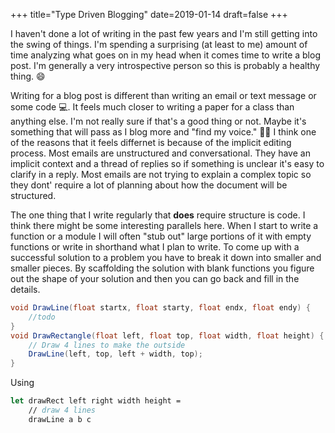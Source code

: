 +++
title="Type Driven Blogging"
date=2019-01-14
draft=false
+++

I haven't done a lot of writing in the past few years and I'm still getting into the swing of things.  I'm spending a surprising (at least to me) amount of time analyzing what goes on in my head when it comes time to write a blog post.  I'm generally a very introspective person so this is probably a healthy thing. 😄

<!-- more -->

Writing for a blog post is different than writing an email or text message or some code 💻.  It feels much closer to writing a paper for a class than anything else.  I'm not really sure if that's a good thing or not.  Maybe it's something that will pass as I blog more and "find my voice." 🤷‍♂️  I think one of the reasons that it feels differnet is because of the implicit editing process.  Most emails are unstructured and conversational.  They have an implicit context and a thread of replies so if something is unclear it's easy to clarify in a reply.  Most emails are not trying to explain a complex topic so they dont' require a lot of planning about how the document will be structured.

The one thing that I write regularly that **does** require structure is code.  I think there might be some interesting parallels here.  When I start to write a function or a module I will often "stub out" large portions of it with empty functions or write in shorthand what I plan to write.  To come up with a successful solution to a problem you have to break it down into smaller and smaller pieces.  By scaffolding the solution with blank functions you figure out the shape of your solution and then you can go back and fill in the details.

```c#
void DrawLine(float startx, float starty, float endx, float endy) {
    //todo
}
void DrawRectangle(float left, float top, float width, float height) {
    // Draw 4 lines to make the outside
    DrawLine(left, top, left + width, top);
}

```

Using 


```fsharp
let drawRect left right width height =
    // draw 4 lines
    drawLine a b c
```





